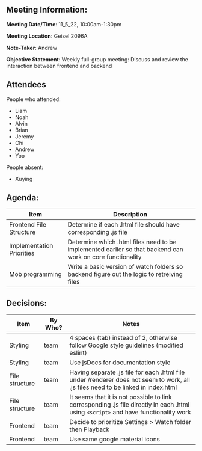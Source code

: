 ## Meeting Information:

__Meeting Date/Time__: 11_5_22, 10:00am-1:30pm

__Meeting Location__: Geisel 2096A

__Note-Taker__: Andrew 

__Objective Statement__: Weekly full-group meeting: Discuss and review the interaction between frontend and backend

## Attendees
People who attended:
- Liam
- Noah
- Alvin
- Brian
- Jeremy
- Chi
- Andrew
- Yoo

People absent:
- Xuying

## Agenda:
| Item                      | Description                                                                                               |
|---------------------------|-----------------------------------------------------------------------------------------------------------|
| Frontend File Structure   | Determine if each .html file should have corresponding .js file                                           ||
| Implementation Priorities | Determine which .html files need to be implemented earlier so that backend can work on core functionality |
| Mob programming           | Write a basic version of watch folders so backend figure out the logic to retreiving files                |


## Decisions:
| Item           | By Who? | Notes                                                                                                                               |
|----------------|---------|-------------------------------------------------------------------------------------------------------------------------------------|
| Styling        | team    | 4 spaces (tab) instead of 2, otherwise follow Google style guidelines (modified eslint)                                             |
| Styling        | team    | Use jsDocs for documentation style                                                                                                  |
| File structure | team    | Having separate .js file for each .html file under /renderer does not seem to work, all .js files need to be linked in index.html   |
| File structure | team    | It seems that it is not possible to link corresponding .js file directly in each .html using `<script>` and have functionality work |
| Frontend       | team    | Decide to prioritize Settings > Watch folder then Playback                                                                          |
| Frontend       | team    | Use same google material icons                                                                                                      |




 


